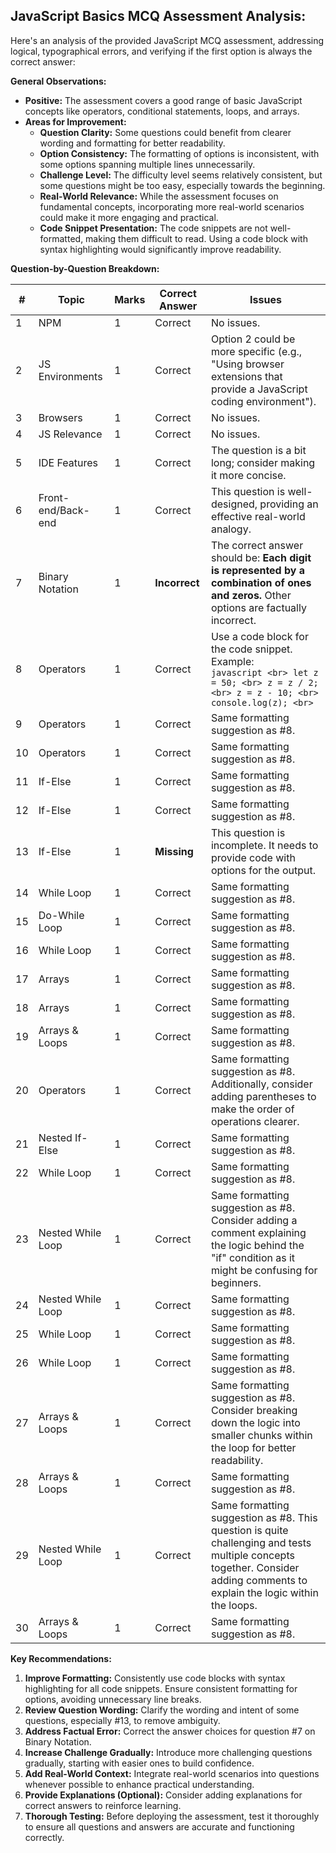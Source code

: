 ## JavaScript Basics MCQ Assessment Analysis:

Here's an analysis of the provided JavaScript MCQ assessment, addressing logical, typographical errors, and verifying if the first option is always the correct answer:

**General Observations:**

* **Positive:** The assessment covers a good range of basic JavaScript concepts like operators, conditional statements, loops, and arrays. 
* **Areas for Improvement:** 
    * **Question Clarity:** Some questions could benefit from clearer wording and formatting for better readability. 
    * **Option Consistency:** The formatting of options is inconsistent, with some options spanning multiple lines unnecessarily.
    * **Challenge Level:** The difficulty level seems relatively consistent, but some questions might be too easy, especially towards the beginning.
    * **Real-World Relevance:** While the assessment focuses on fundamental concepts, incorporating more real-world scenarios could make it more engaging and practical.
    * **Code Snippet Presentation:** The code snippets are not well-formatted, making them difficult to read. Using a code block with syntax highlighting would significantly improve readability.

**Question-by-Question Breakdown:**

| # | Topic                | Marks | Correct Answer | Issues                                                                                                                                                                                                                                                     |
|---|--------------------|-------|----------------|----------------------------------------------------------------------------------------------------------------------------------------------------------------------------------------------------------------------------------------------|
| 1 | NPM                | 1     | Correct       | No issues.                                                                                                                                                                                                                                             |
| 2 | JS Environments     | 1     | Correct       | Option 2 could be more specific (e.g., "Using browser extensions that provide a JavaScript coding environment").                                                                                                                                       |
| 3 | Browsers           | 1     | Correct       | No issues.                                                                                                                                                                                                                                             |
| 4 | JS Relevance       | 1     | Correct       | No issues.                                                                                                                                                                                                                                             |
| 5 | IDE Features        | 1     | Correct       | The question is a bit long; consider making it more concise.                                                                                                                                                                                            |
| 6 | Front-end/Back-end  | 1     | Correct       | This question is well-designed, providing an effective real-world analogy.                                                                                                                                                                                |
| 7 | Binary Notation     | 1     | **Incorrect** | The correct answer should be: **Each digit is represented by a combination of ones and zeros.** Other options are factually incorrect.                                                                                                                     |
| 8 | Operators          | 1     | Correct       | Use a code block for the code snippet. Example: <br> ```javascript <br> let z = 50; <br> z = z / 2; <br> z = z - 10; <br> console.log(z); <br> ```                                                                                                         |
| 9 | Operators          | 1     | Correct       | Same formatting suggestion as #8.                                                                                                                                                                                                                       |
| 10| Operators         | 1     | Correct       | Same formatting suggestion as #8.                                                                                                                                                                                                                       |
| 11| If-Else           | 1     | Correct       | Same formatting suggestion as #8.                                                                                                                                                                                                                       |
| 12| If-Else           | 1     | Correct       | Same formatting suggestion as #8.                                                                                                                                                                                                                       |
| 13| If-Else           | 1     | **Missing**   | This question is incomplete. It needs to provide code with options for the output.                                                                                                                                                                  |
| 14| While Loop         | 1     | Correct       | Same formatting suggestion as #8.                                                                                                                                                                                                                       |
| 15| Do-While Loop      | 1     | Correct       | Same formatting suggestion as #8.                                                                                                                                                                                                                       |
| 16| While Loop         | 1     | Correct       | Same formatting suggestion as #8.                                                                                                                                                                                                                       |
| 17| Arrays             | 1     | Correct       | Same formatting suggestion as #8.                                                                                                                                                                                                                       |
| 18| Arrays             | 1     | Correct       | Same formatting suggestion as #8.                                                                                                                                                                                                                       |
| 19| Arrays & Loops     | 1     | Correct       | Same formatting suggestion as #8.                                                                                                                                                                                                                       |
| 20| Operators          | 1     | Correct       | Same formatting suggestion as #8. Additionally, consider adding parentheses to make the order of operations clearer.                                                                                                                                |
| 21| Nested If-Else     | 1     | Correct       | Same formatting suggestion as #8.                                                                                                                                                                                                                       |
| 22| While Loop         | 1     | Correct       | Same formatting suggestion as #8.                                                                                                                                                                                                                       |
| 23| Nested While Loop  | 1     | Correct       | Same formatting suggestion as #8. Consider adding a comment explaining the logic behind the "if" condition as it might be confusing for beginners.                                                                                                     |
| 24| Nested While Loop  | 1     | Correct       | Same formatting suggestion as #8.                                                                                                                                                                                                                       |
| 25| While Loop         | 1     | Correct       | Same formatting suggestion as #8.                                                                                                                                                                                                                       |
| 26| While Loop         | 1     | Correct       | Same formatting suggestion as #8.                                                                                                                                                                                                                       |
| 27| Arrays & Loops     | 1     | Correct       | Same formatting suggestion as #8. Consider breaking down the logic into smaller chunks within the loop for better readability.                                                                                                                       |
| 28| Arrays & Loops     | 1     | Correct       | Same formatting suggestion as #8.                                                                                                                                                                                                                       |
| 29| Nested While Loop  | 1     | Correct       | Same formatting suggestion as #8. This question is quite challenging and tests multiple concepts together. Consider adding comments to explain the logic within the loops.                                                                               |
| 30| Arrays & Loops     | 1     | Correct       | Same formatting suggestion as #8.                                                                                                                                                                                                                       |


**Key Recommendations:**

1. **Improve Formatting:** Consistently use code blocks with syntax highlighting for all code snippets. Ensure consistent formatting for options, avoiding unnecessary line breaks.
2. **Review Question Wording:** Clarify the wording and intent of some questions, especially #13, to remove ambiguity.
3. **Address Factual Error:** Correct the answer choices for question #7 on Binary Notation.
4. **Increase Challenge Gradually:** Introduce more challenging questions gradually, starting with easier ones to build confidence.
5. **Add Real-World Context:**  Integrate real-world scenarios into questions whenever possible to enhance practical understanding.
6. **Provide Explanations (Optional):** Consider adding explanations for correct answers to reinforce learning.
7. **Thorough Testing:** Before deploying the assessment, test it thoroughly to ensure all questions and answers are accurate and functioning correctly. 
